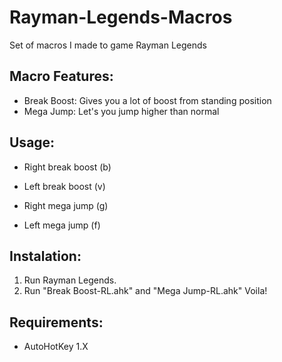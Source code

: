 # Rayman-Legends-Macros
Set of macros I made to game Rayman Legends

## Macro Features:
 - Break Boost: Gives you a lot of boost from standing position
 - Mega Jump: Let's you jump higher than normal 
 
## Usage:
 - Right break boost (b)
 - Left break boost (v)
 
 - Right mega jump (g)
 - Left mega jump (f)

## Instalation:
1. Run Rayman Legends.
2. Run "Break Boost-RL.ahk" and "Mega Jump-RL.ahk"
Voila!

## Requirements:
 - AutoHotKey 1.X
